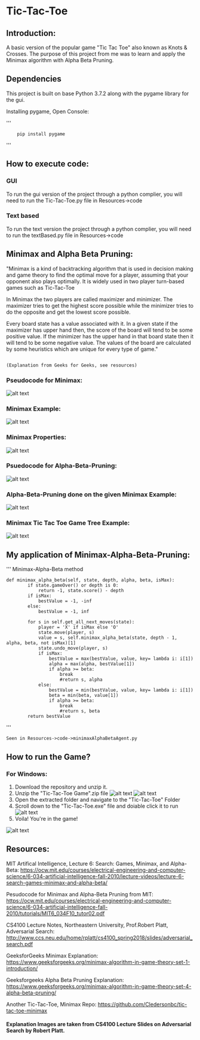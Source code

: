 # Tic-Tac-Toe

## Introduction:

A basic version of the popular game "Tic Tac Toe" also known as Knots & Crosses.
The purpose of this project from me was to learn and apply the Minimax algorithm with Alpha Beta Pruning.

## Dependencies

This project is built on base Python 3.7.2 along with the pygame library for the gui.

Installing pygame,
Open Console:

'''

		pip install pygame
		
'''
## How to execute code:

### GUI
To run the gui version of the project through a python complier, you will need to run the Tic-Tac-Toe.py file in Resources->code

### Text based
To run the text version the project through a python complier, you will need to run the textBased.py file in Resources->code



## Minimax and Alpha Beta Pruning:

"Minimax is a kind of backtracking algorithm that is used in decision making and game theory to find the optimal move for a player, assuming that your opponent also plays optimally. It is widely used in two player turn-based games such as Tic-Tac-Toe

In Minimax the two players are called maximizer and minimizer. The maximizer tries to get the highest score possible while the minimizer tries to do the opposite and get the lowest score possible.

Every board state has a value associated with it. In a given state if the maximizer has upper hand then, the score of the board will tend to be some positive value. If the minimizer has the upper hand in that board state then it will tend to be some negative value. The values of the board are calculated by some heuristics which are unique for every type of game."

                                                                               (Explanation from Geeks for Geeks, see resources)

### Pseudocode for Minimax:

![alt text](https://github.com/Pranshu-Bahadur/Tic-Tac-Toe/blob/master/Resources/images/Pseudocode%20Minimax.jpg)

### Minimax Example:

![alt text](https://github.com/Pranshu-Bahadur/Tic-Tac-Toe/blob/master/Resources/images/Minimax%20Example.jpg)

### Minimax Properties:

![alt text](https://github.com/Pranshu-Bahadur/Tic-Tac-Toe/blob/master/Resources/images/Minimax%20Properties.jpg)

### Psuedocode for Alpha-Beta-Pruning:

![alt text](https://github.com/Pranshu-Bahadur/Tic-Tac-Toe/blob/master/Resources/images/Alpha-Beta%20Pruning%20Algorithm.jpg)

### Alpha-Beta-Pruning done on the given Minimax Example:

![alt text](https://github.com/Pranshu-Bahadur/Tic-Tac-Toe/blob/master/Resources/images/Alpha-Beta-Pruning-Example.jpg)

### Minimax Tic Tac Toe Game Tree Example:

![alt text](https://github.com/Pranshu-Bahadur/Tic-Tac-Toe/blob/master/Resources/images/gameTreeMinimax.jpg)

## My application of Minimax-Alpha-Beta-Pruning:

'''
Minimax-Alpha-Beta method


	def minimax_alpha_beta(self, state, depth, alpha, beta, isMax):
			if state.gameOver() or depth is 0:
				return -1, state.score() - depth
			if isMax:
				bestValue = -1, -inf
			else:
				bestValue = -1, inf

			for s in self.get_all_next_moves(state):
				player = 'X' if isMax else 'O'
				state.move(player, s)
				value = s, self.minimax_alpha_beta(state, depth - 1, alpha, beta, not isMax)[1]
				state.undo_move(player, s)
				if isMax:
					bestValue = max(bestValue, value, key= lambda i: i[1])
					alpha = max(alpha, bestValue[1])
					if alpha >= beta:
						break
						#return s, alpha
				else:
					bestValue = min(bestValue, value, key= lambda i: i[1])
					beta = min(beta, value[1])
					if alpha >= beta:
						break
						#return s, beta
			return bestValue
'''

    Seen in Resources->code->minimaxAlphaBetaAgent.py


## How to run the Game?

### For Windows:
1. Download the repository and unzip it.
2. Unzip the "Tic-Tac-Toe Game".zip file
![alt text](https://github.com/Pranshu-Bahadur/Tic-Tac-Toe/blob/master/Resources/images/TTTReadme1.jpg)
![alt text](https://github.com/Pranshu-Bahadur/Tic-Tac-Toe/blob/master/Resources/images/TTTReadme2.jpg)
4. Open the extracted folder and navigate to the "Tic-Tac-Toe" Folder
5. Scroll down to the "Tic-Tac-Toe.exe" file and doiable click it to run
![alt text](https://github.com/Pranshu-Bahadur/Tic-Tac-Toe/blob/master/Resources/images/TTTReadme3.jpg)
6. Voila! You're in the game!

![alt text](https://github.com/Pranshu-Bahadur/Tic-Tac-Toe/blob/master/Resources/images/TTTReadme4.jpg)


## Resources:

MIT Artifical Intelligence, Lecture 6: Search: Games, Minimax, and Alpha-Beta:
https://ocw.mit.edu/courses/electrical-engineering-and-computer-science/6-034-artificial-intelligence-fall-2010/lecture-videos/lecture-6-search-games-minimax-and-alpha-beta/

Pesudocode for Minimax and Alpha-Beta Pruning from MIT:
https://ocw.mit.edu/courses/electrical-engineering-and-computer-science/6-034-artificial-intelligence-fall-2010/tutorials/MIT6_034F10_tutor02.pdf

CS4100 Lecture Notes, Northeastern University, Prof.Robert Platt, Adversarial Search:
http://www.ccs.neu.edu/home/rplatt/cs4100_spring2018/slides/adversarial_search.pdf

GeeksforGeeks Minimax Explanation:
https://www.geeksforgeeks.org/minimax-algorithm-in-game-theory-set-1-introduction/

Geeksforgeeks Alpha Beta Pruning Explanation:
https://www.geeksforgeeks.org/minimax-algorithm-in-game-theory-set-4-alpha-beta-pruning/

Another Tic-Tac-Toe, Minimax Repo:
https://github.com/Cledersonbc/tic-tac-toe-minimax


#### Explanation Images are taken from CS4100 Lecture Slides on Adversarial Search by Robert Platt.

